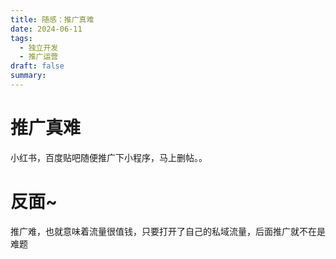 ```yaml
---
title: 随感：推广真难
date: 2024-06-11
tags:
  - 独立开发
  - 推广运营
draft: false
summary:
---
```


# 推广真难

小红书，百度贴吧随便推广下小程序，马上删帖。。

# 反面~

推广难，也就意味着流量很值钱，只要打开了自己的私域流量，后面推广就不在是难题
